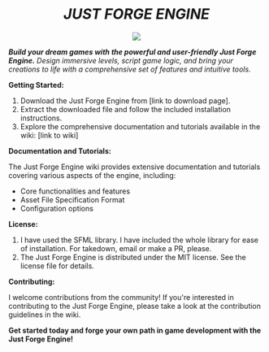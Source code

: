 <H1><b><i><center> JUST FORGE ENGINE </center></i></b></H1>
  
<p align = "center">
   <img src = "https://github.com/Asher-Ul-Haque/Purrfect-Tube-Downloader/assets/147892995/31ab9435-701b-4cab-83bb-a6d9b9ae1dd5">
</p>

**<i>Build your dream games with the powerful and user-friendly Just Forge Engine.** Design immersive levels, script game logic, and bring your creations to life with a comprehensive set of features and intuitive tools.</i>

**Getting Started:**

1. Download the Just Forge Engine from [link to download page].
2. Extract the downloaded file and follow the included installation instructions.
3. Explore the comprehensive documentation and tutorials available in the wiki: [link to wiki]

**Documentation and Tutorials:**

The Just Forge Engine wiki provides extensive documentation and tutorials covering various aspects of the engine, including:

* Core functionalities and features
* Asset File Specification Format
* Configuration options

**License:**

1. I have used the SFML library. I have included the whole library for ease of installation. For takedown, email or make a PR, please.
2. The Just Forge Engine is distributed under the MIT license. See the license file for details.

**Contributing:**

I welcome contributions from the community! If you're interested in contributing to the Just Forge Engine, please take a look at the contribution guidelines in the wiki.


**Get started today and forge your own path in game development with the Just Forge Engine!**
